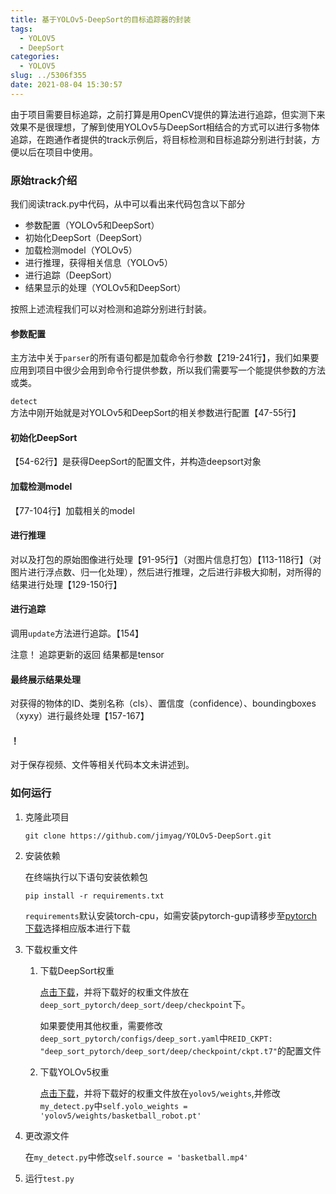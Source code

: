 ```yaml
---
title: 基于YOLOv5-DeepSort的目标追踪器的封装
tags:
  - YOLOV5
  - DeepSort
categories:
  - YOLOV5
slug: ../5306f355
date: 2021-08-04 15:30:57
---
```


由于项目需要目标追踪，之前打算是用OpenCV提供的算法进行追踪，但实测下来效果不是很理想，了解到使用YOLOv5与DeepSort相结合的方式可以进行多物体追踪，在跑通作者提供的track示例后，将目标检测和目标追踪分别进行封装，方便以后在项目中使用。

<!--more-->

### 原始track介绍

我们阅读track.py中代码，从中可以看出来代码包含以下部分

- 参数配置（YOLOv5和DeepSort）
- 初始化DeepSort（DeepSort）
- 加载检测model（YOLOv5）
- 进行推理，获得相关信息（YOLOv5）
- 进行追踪（DeepSort）
- 结果显示的处理（YOLOv5和DeepSort）

按照上述流程我们可以对检测和追踪分别进行封装。

#### 参数配置

主方法中关于`parser`的所有语句都是加载命令行参数【219-241行】，我们如果要应用到项目中很少会用到命令行提供参数，所以我们需要写一个能提供参数的方法或类。

`detect`方法中刚开始就是对YOLOv5和DeepSort的相关参数进行配置【47-55行】

#### 初始化DeepSort

【54-62行】是获得DeepSort的配置文件，并构造deepsort对象

#### 加载检测model

【77-104行】加载相关的model

#### 进行推理

对以及打包的原始图像进行处理【91-95行】（对图片信息打包）【113-118行】（对图片进行浮点数、归一化处理），然后进行推理，之后进行非极大抑制，对所得的结果进行处理【129-150行】

#### 进行追踪

调用`update`方法进行追踪。【154】

注意！ 追踪更新的返回 结果都是tensor

#### 最终展示结果处理

对获得的物体的ID、类别名称（cls）、置信度（confidence）、boundingboxes（xyxy）进行最终处理【157-167】

#### ！

对于保存视频、文件等相关代码本文未讲述到。

### 如何运行

1. 克隆此项目

    ```shell
    git clone https://github.com/jimyag/YOLOv5-DeepSort.git
    ```

2. 安装依赖

    在终端执行以下语句安装依赖包

    ```shell
    pip install -r requirements.txt
    ```
    `requirements`默认安装torch-cpu，如需安装pytorch-gup请移步至[pytorch下载](https://pytorch.org/get-started/locally/)选择相应版本进行下载

3. 下载权重文件

    1. 下载DeepSort权重

        [点击下载](https://github-releases.githubusercontent.com/275118967/8c1c5d80-cf4e-11eb-8c2e-40921f433dff?X-Amz-Algorithm=AWS4-HMAC-SHA256&X-Amz-Credential=AKIAIWNJYAX4CSVEH53A%2F20210804%2Fus-east-1%2Fs3%2Faws4_request&X-Amz-Date=20210804T162651Z&X-Amz-Expires=300&X-Amz-Signature=6ee3ee2f893851dcf9eea7f645327ca61351e8ba432187d22ceff5428802bf3c&X-Amz-SignedHeaders=host&actor_id=69233189&key_id=0&repo_id=275118967&response-content-disposition=attachment%3B%20filename%3Dckpt.t7&response-content-type=application%2Foctet-stream)，并将下载好的权重文件放在`deep_sort_pytorch/deep_sort/deep/checkpoint`下。

        如果要使用其他权重，需要修改`deep_sort_pytorch/configs/deep_sort.yaml`中`REID_CKPT: "deep_sort_pytorch/deep_sort/deep/checkpoint/ckpt.t7"`的配置文件

    2. 下载YOLOv5权重

        [点击下载](https://github-releases.githubusercontent.com/264818686/56dd3480-9af3-11eb-9c92-3ecd167961dc?X-Amz-Algorithm=AWS4-HMAC-SHA256&X-Amz-Credential=AKIAIWNJYAX4CSVEH53A%2F20210804%2Fus-east-1%2Fs3%2Faws4_request&X-Amz-Date=20210804T163304Z&X-Amz-Expires=300&X-Amz-Signature=970d9bbd047c39cff68107f4367a4f8a5da6a82de8cce3679042c3b7ae97286a&X-Amz-SignedHeaders=host&actor_id=69233189&key_id=0&repo_id=264818686&response-content-disposition=attachment%3B%20filename%3Dyolov5s.pt&response-content-type=application%2Foctet-stream)，并将下载好的权重文件放在`yolov5/weights`,并修改`my_detect.py`中`self.yolo_weights = 'yolov5/weights/basketball_robot.pt'`

4. 更改源文件

    在`my_detect.py`中修改`self.source = 'basketball.mp4'`
    
5. 运行`test.py`
